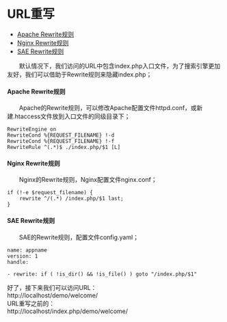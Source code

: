 # URL重写

- [Apache Rewrite规则](#apache)
- [Nginx Rewrite规则](#nginx)
- [SAE Rewrite规则](#sae)

　　默认情况下，我们访问的URL中包含index.php入口文件，为了搜索引擎更加友好，我们可以借助于Rewrite规则来隐藏index.php；

#### <a name="apache">Apache Rewrite规则</a>

　　Apache的Rewrite规则，可以修改Apache配置文件httpd.conf，或新建.htaccess文件放到入口文件的同级目录下；

```shell
RewriteEngine on
RewriteCond %{REQUEST_FILENAME} !-d
RewriteCond %{REQUEST_FILENAME} !-f
RewriteRule ^(.*)$ ./index.php/$1 [L]
```

#### <a name="nginx">Nginx Rewrite规则</a>

　　Nginx的Rewrite规则，Nginx配置文件nginx.conf；

```shell
if (!-e $request_filename) {
	rewrite ^/(.*) /index.php/$1 last;
}
```


#### <a name="sae">SAE Rewrite规则</a>

　　SAE的Rewrite规则，配置文件config.yaml；

```shell
name: appname
version: 1
handle:

- rewrite: if ( !is_dir() && !is_file() ) goto "/index.php/$1"
```

好了，接下来我们可以访问URL：<br />
http://localhost/demo/welcome/<br />
URL重写之前的：<br />
http://localhost/index.php/demo/welcome/
